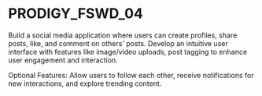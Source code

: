 # PRODIGY_FSWD_04
Build a social media application
where users can create profiles,
share posts, like, and comment on
others' posts. Develop an intuitive
user interface with features like
image/video uploads, post tagging
to enhance user engagement and
interaction.


Optional Features: Allow users to
follow each other, receive
notifications for new interactions,
and explore trending content.
